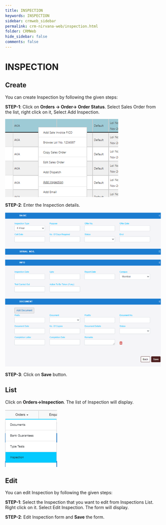 ```yaml
---
title: INSPECTION
keywords: INSPECTION
sidebar: crmweb_sidebar
permalink: crm-nirvana-web/inspection.html
folder: CRMWeb
hide_sidebar: false
comments: false
---
```


# INSPECTION

## Create

You can create Inspection by following the given steps:

**STEP-1**: Click on **Orders → Order→ Order Status**. Select Sales Order from the list, right click on it, Select Add Inspection.

![](/images/inspection-create.png)

**STEP-2**: Enter the Inspection details.

![](/images/inspection-detail.png)

**STEP-3**: Click on **Save** button.

## List

Click on **Orders→Inspection**. The list of Inspection will display.

![](/images/inspection-list.png)

## Edit

You can edit Inspection by following the given steps:

**STEP-1**: Select the Inspection that you want to edit from Inspections List. Right click on it. Select Edit Inspection. The form will display.

**STEP-2**: Edit Inspection form and **Save** the form.
